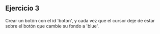 ## Ejercicio 3
Crear un botón con el id 'boton', y cada vez que el cursor deje de estar sobre el botón que cambie su fondo a 'blue'.
